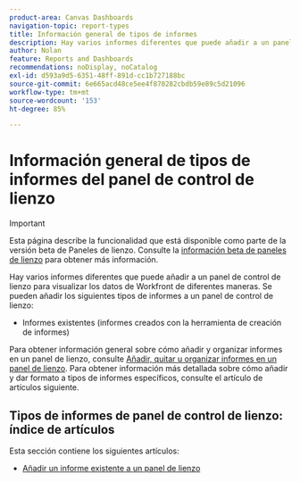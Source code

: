 ```yaml
---
product-area: Canvas Dashboards
navigation-topic: report-types
title: Información general de tipos de informes
description: Hay varios informes diferentes que puede añadir a un panel de control de lienzo para visualizar los datos de Workfront de diferentes maneras.
author: Nolan
feature: Reports and Dashboards
recommendations: noDisplay, noCatalog
exl-id: d593a9d5-6351-48ff-891d-cc1b727188bc
source-git-commit: 6e665acd48ce5ee4f870282cbdb59e89c5d21096
workflow-type: tm+mt
source-wordcount: '153'
ht-degree: 85%

---
```


# Información general de tipos de informes del panel de control de lienzo

>[!IMPORTANT]
>
>Esta página describe la funcionalidad que está disponible como parte de la versión beta de Paneles de lienzo. Consulte la [información beta de paneles de lienzo](/help/quicksilver/product-announcements/betas/canvas-dashboards-beta/canvas-dashboards-beta-information.md) para obtener más información.

Hay varios informes diferentes que puede añadir a un panel de control de lienzo para visualizar los datos de Workfront de diferentes maneras. Se pueden añadir los siguientes tipos de informes a un panel de control de lienzo:

* Informes existentes (informes creados con la herramienta de creación de informes)
<!--* Chart reports (includes bar, column, line, and pie charts)
* KPI reports 
* Table reports
* Pending approvals reports-->

Para obtener información general sobre cómo añadir y organizar informes en un panel de lienzo, consulte [Añadir, quitar u organizar informes en un panel de lienzo](/help/quicksilver/reports-and-dashboards/canvas-dashboards/manage-canvas-dashboards/add-remove-arrange-reports.md). Para obtener información más detallada sobre cómo añadir y dar formato a tipos de informes específicos, consulte el artículo de artículos siguiente.

## Tipos de informes de panel de control de lienzo: índice de artículos

Esta sección contiene los siguientes artículos:

* [Añadir un informe existente a un panel de lienzo](/help/quicksilver/reports-and-dashboards/canvas-dashboards/report-types/add-existing-report.md)
<!--* [Build a KPI report in a Canvas Dashboard](/help/quicksilver/reports-and-dashboards/canvas-dashboards/report-types/build-kpi-report.md)
* [Build a chart report in a Canvas Dashboard](/help/quicksilver/reports-and-dashboards/canvas-dashboards/report-types/build-chart-report.md)
* [Build a table report in a Canvas Dashboard](/help/quicksilver/reports-and-dashboards/canvas-dashboards/report-types/build-table-report.md)
* [Add a pending approvals report to a Canvas Dashboard](/help/quicksilver/reports-and-dashboards/canvas-dashboards/report-types/add-pending-approvals-report.md)-->
